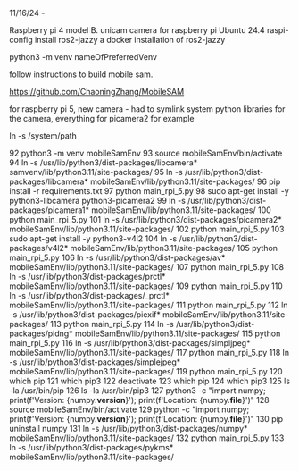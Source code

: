 11/16/24 - 

Raspberry pi 4 model B.
unicam camera for raspberry pi
Ubuntu 24.4
raspi-config install
ros2-jazzy
a docker installation of ros2-jazzy

python3 -m venv nameOfPreferredVenv

follow instructions to build mobile sam.

https://github.com/ChaoningZhang/MobileSAM



for raspberry pi 5, new camera - had to symlink system python libraries for the camera, everything for picamera2
for example

ln -s /system/path



   92  python3 -m venv mobileSamEnv
   93  source mobileSamEnv/bin/activate
   94  ln -s /usr/lib/python3/dist-packages/libcamera* samvenv/lib/python3.11/site-packages/
   95  ln -s /usr/lib/python3/dist-packages/libcamera* mobileSamEnv/lib/python3.11/site-packages/
   96  pip install -r requirements.txt 
   97  python main_rpi_5.py
   98  sudo apt-get install -y python3-libcamera python3-picamera2
   99  ln -s /usr/lib/python3/dist-packages/picamera1* mobileSamEnv/lib/python3.11/site-packages/
  100  python main_rpi_5.py
  101  ln -s /usr/lib/python3/dist-packages/picamera2* mobileSamEnv/lib/python3.11/site-packages/
  102  python main_rpi_5.py
  103  sudo apt-get install -y python3-v4l2
  104  ln -s /usr/lib/python3/dist-packages/v4l2* mobileSamEnv/lib/python3.11/site-packages/
  105  python main_rpi_5.py
  106  ln -s /usr/lib/python3/dist-packages/av* mobileSamEnv/lib/python3.11/site-packages/
  107  python main_rpi_5.py
  108  ln -s /usr/lib/python3/dist-packages/prctl* mobileSamEnv/lib/python3.11/site-packages/
  109  python main_rpi_5.py
  110  ln -s /usr/lib/python3/dist-packages/_prctl* mobileSamEnv/lib/python3.11/site-packages/
  111  python main_rpi_5.py
  112  ln -s /usr/lib/python3/dist-packages/piexif* mobileSamEnv/lib/python3.11/site-packages/
  113  python main_rpi_5.py
  114  ln -s /usr/lib/python3/dist-packages/pidng* mobileSamEnv/lib/python3.11/site-packages/
  115  python main_rpi_5.py
  116  ln -s /usr/lib/python3/dist-packages/simpljpeg* mobileSamEnv/lib/python3.11/site-packages/
  117  python main_rpi_5.py
  118  ln -s /usr/lib/python3/dist-packages/simplejpeg* mobileSamEnv/lib/python3.11/site-packages/
  119  python main_rpi_5.py
  120  which pip
  121  which pip3
  122  deactivate
  123  which pip
  124  which pip3
  125  ls -la /usr/bin/pip
  126  ls -la /usr/bin/pip3
  127  python3 -c "import numpy; print(f'Version: {numpy.__version__}'); print(f'Location: {numpy.__file__}')"
  128  source mobileSamEnv/bin/activate
  129  python -c "import numpy; print(f'Version: {numpy.__version__}'); print(f'Location: {numpy.__file__}')"
  130  pip uninstall numpy
  131  ln -s /usr/lib/python3/dist-packages/numpy* mobileSamEnv/lib/python3.11/site-packages/
  132  python main_rpi_5.py
  133  ln -s /usr/lib/python3/dist-packages/pykms* mobileSamEnv/lib/python3.11/site-packages/
